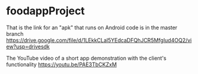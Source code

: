 # foodappProject
That is the link for an "apk" that runs on Android
code is in the master branch
https://drive.google.com/file/d/1LEkkCLal5YEdcaDFQhJCR5Mfglud4OQ2/view?usp=drivesdk

The YouTube video of a short app demonstration with the client's functionality
https://youtu.be/PAE3TbCKZxM
